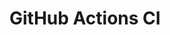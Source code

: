 # GitHub Actions CI

















































































































































































































































































































































































































































































































































































































































































































































































































































































































































































































































































































































































































































































































































































































































































































































































































































































































































































































































































































































































































































































































































































































































































































































































































































































































































































































































































































































































































































































































































































































































































































































































































































































































































































































































































































































































































































































































































































































































































